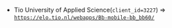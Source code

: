  - Tio University of Applied Science(`client_id=3227`) => [`https://elo.tio.nl/webapps/Bb-mobile-bb_bb60/`](https://elo.tio.nl/webapps/Bb-mobile-bb_bb60/)
